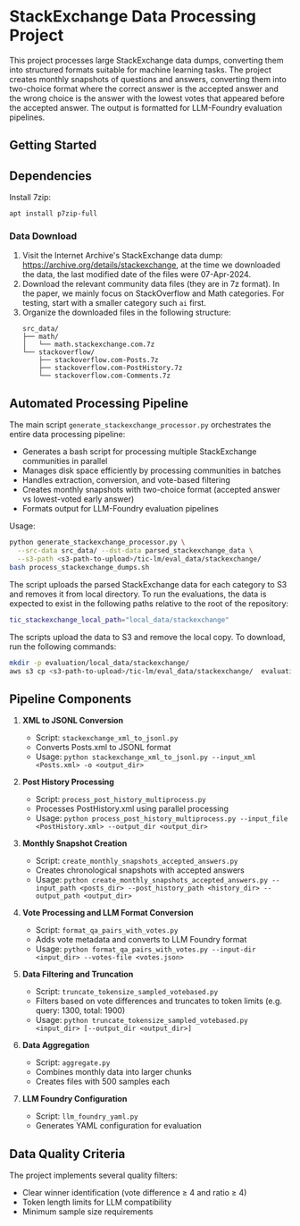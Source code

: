 # StackExchange Data Processing Project

This project processes large StackExchange data dumps, converting them into structured formats suitable for machine learning tasks. The project creates monthly snapshots of questions and answers, converting them into two-choice format where the correct answer is the accepted answer and the wrong choice is the answer with the lowest votes that appeared before the accepted answer. The output is formatted for LLM-Foundry evaluation pipelines.

## Getting Started

## Dependencies

Install 7zip:
```
apt install p7zip-full
```

### Data Download

1. Visit the Internet Archive's StackExchange data dump: https://archive.org/details/stackexchange, at the time we downloaded the data, the last modified date of the files were 07-Apr-2024.
2. Download the relevant community data files (they are in 7z format).  In the 
   paper, we mainly focus on StackOverflow and Math categories. For testing, 
   start with a smaller category such `ai` first.
3. Organize the downloaded files in the following structure:
   ```
   src_data/
   ├── math/
   │   └── math.stackexchange.com.7z
   └── stackoverflow/
       ├── stackoverflow.com-Posts.7z
       ├── stackoverflow.com-PostHistory.7z
       └── stackoverflow.com-Comments.7z
   ```

## Automated Processing Pipeline

The main script `generate_stackexchange_processor.py` orchestrates the entire data processing pipeline:
- Generates a bash script for processing multiple StackExchange communities in parallel
- Manages disk space efficiently by processing communities in batches
- Handles extraction, conversion, and vote-based filtering
- Creates monthly snapshots with two-choice format (accepted answer vs lowest-voted early answer)
- Formats output for LLM-Foundry evaluation pipelines

Usage: 
```bash
python generate_stackexchange_processor.py \
  --src-data src_data/ --dst-data parsed_stackexchange_data \
  --s3-path <s3-path-to-upload>/tic-lm/eval_data/stackexchange/
bash process_stackexchange_dumps.sh
```

The script uploads the parsed StackExchange data for each category to S3 and 
removes it from local directory. To run the evaluations, the data is expected 
to exist in the following paths relative to the root of the repository:
```bash
tic_stackexchange_local_path="local_data/stackexchange"
```

The scripts upload the data to S3 and remove the local copy. To download, run 
the following commands:
```bash
mkdir -p evaluation/local_data/stackexchange/
aws s3 cp <s3-path-to-upload>/tic-lm/eval_data/stackexchange/  evaluation/local_data/stackexchange/ --recursive
```



## Pipeline Components

1. **XML to JSONL Conversion**
   - Script: `stackexchange_xml_to_jsonl.py`
   - Converts Posts.xml to JSONL format
   - Usage: `python stackexchange_xml_to_jsonl.py --input_xml <Posts.xml> -o <output_dir>`

2. **Post History Processing**
   - Script: `process_post_history_multiprocess.py`
   - Processes PostHistory.xml using parallel processing
   - Usage: `python process_post_history_multiprocess.py --input_file <PostHistory.xml> --output_dir <output_dir>`

3. **Monthly Snapshot Creation**
   - Script: `create_monthly_snapshots_accepted_answers.py`
   - Creates chronological snapshots with accepted answers
   - Usage: `python create_monthly_snapshots_accepted_answers.py --input_path <posts_dir> --post_history_path <history_dir> --output_path <output_dir>`

4. **Vote Processing and LLM Format Conversion**
   - Script: `format_qa_pairs_with_votes.py`
   - Adds vote metadata and converts to LLM Foundry format
   - Usage: `python format_qa_pairs_with_votes.py --input-dir <input_dir> --votes-file <votes.json>`

5. **Data Filtering and Truncation**
   - Script: `truncate_tokensize_sampled_votebased.py`
   - Filters based on vote differences and truncates to token limits (e.g. query: 1300, total: 1900)
   - Usage: `python truncate_tokensize_sampled_votebased.py <input_dir> [--output_dir <output_dir>]`

6. **Data Aggregation**
   - Script: `aggregate.py`
   - Combines monthly data into larger chunks
   - Creates files with 500 samples each

7. **LLM Foundry Configuration**
   - Script: `llm_foundry_yaml.py`
   - Generates YAML configuration for evaluation

## Data Quality Criteria

The project implements several quality filters:
- Clear winner identification (vote difference ≥ 4 and ratio ≥ 4)
- Token length limits for LLM compatibility
- Minimum sample size requirements


